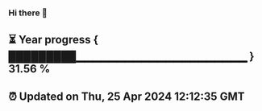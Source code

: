 ### Hi there 👋
⏳ Year progress { █████████▁▁▁▁▁▁▁▁▁▁▁▁▁▁▁▁▁▁▁▁▁ } 31.56 %
---
⏰ Updated on Thu, 25 Apr 2024 12:12:35 GMT
---

